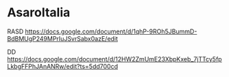 # AsaroItalia

RASD
https://docs.google.com/document/d/1qhP-9ROh5JBummD-BdBMUgP249MPrIuJSvrSabx0azE/edit


DD
https://docs.google.com/document/d/12HW2ZmUmE23XbpKxeb_7jTTcy5fpLkbgFFPhJAnANRw/edit?ts=5dd700cd
